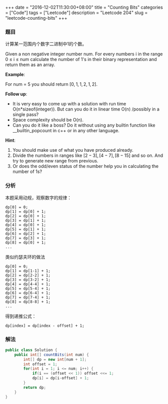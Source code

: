 +++
date = "2016-12-02T11:30:00+08:00"
title = "Counting Bits"
categories = ["Code"]
tags = ["Leetcode"]
description = "Leetcode 204"
slug = "leetcode-counting-bits"
+++

### 题目

计算某一范围内个数字二进制中1的个数。

Given a non negative integer number num. For every numbers i in the range 0 ≤ i ≤ num calculate the number of 1's in their binary representation and return them as an array.

__Example__:

For num = 5 you should return $[0,1,1,2,1,2]$.

__Follow up__:

* It is very easy to come up with a solution with run time O(n*sizeof(integer)). But can you do it in linear time O(n) /possibly in a single pass?
* Space complexity should be O(n).
* Can you do it like a boss? Do it without using any builtin function like __builtin_popcount in c++ or in any other language.

__Hint__:

1. You should make use of what you have produced already.
2. Divide the numbers in ranges like $[2-3], [4-7], [8-15]$ and so on. And try to generate new range from previous.
3. Or does the odd/even status of the number help you in calculating the number of 1s?

### 分析

本题采用动规，观察数字的规律：

```console
dp[0] = 0;
dp[1] = dp[0] + 1;
dp[2] = dp[0] + 1;
dp[3] = dp[1] + 1;
dp[4] = dp[0] + 1;
dp[5] = dp[1] + 1;
dp[6] = dp[2] + 1;
dp[7] = dp[3] + 1;
dp[8] = dp[0] + 1;
...
```

类似约瑟夫环的做法

```console
dp[0] = 0;
dp[1] = dp[1-1] + 1;
dp[2] = dp[2-2] + 1;
dp[3] = dp[3-2] + 1;
dp[4] = dp[4-4] + 1;
dp[5] = dp[5-4] + 1;
dp[6] = dp[6-4] + 1;
dp[7] = dp[7-4] + 1;
dp[8] = dp[8-8] + 1;
...
```

得到递推公式：

```console
dp[index] = dp[index - offset] + 1;
```

### 解法

```java
public class Solution {
    public int[] countBits(int num) {
        int[] dp = new int[num + 1];
        int offset = 1;
        for(int i = 1; i <= num; i++) {
            if(i == (offset << 1)) offset <<= 1;
            dp[i] = dp[i-offset] + 1;
        }
        return dp;
    }
}
```